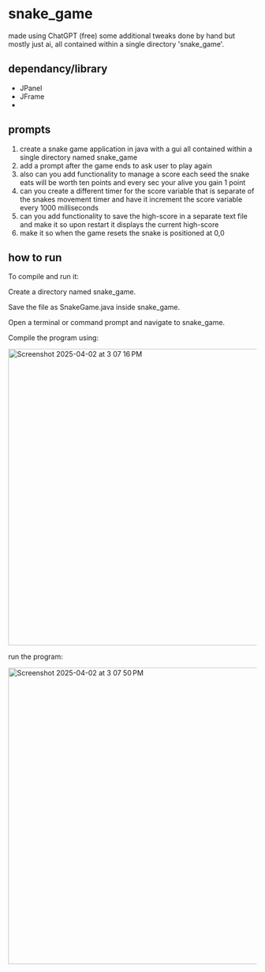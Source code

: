 # snake_game
 made using ChatGPT (free) some additional tweaks done by hand but mostly just ai, all contained within a single directory 'snake_game'.

## dependancy/library
 - JPanel
 - JFrame
 -  

## prompts
 
 1. create a snake game application in java with a gui all contained within a single directory named snake_game
 3. add a prompt after the game ends to ask user to play again
 5. also can you add functionality to manage a score each seed the snake eats will be worth ten points and every sec your alive you gain 1 point
 6. can you create a different timer for the score variable that is separate of the snakes movement timer and have it increment the score variable every 1000 milliseconds
 7. can you add functionality to save the high-score in a separate text file and make it so upon restart it displays the current high-score
 8. make it so when the game resets the snake is positioned at 0,0

## how to run

To compile and run it:

Create a directory named snake_game.

Save the file as SnakeGame.java inside snake_game.

Open a terminal or command prompt and navigate to snake_game.

Compile the program using:

<img width="600" alt="Screenshot 2025-04-02 at 3 07 16 PM" src="https://github.com/user-attachments/assets/154ea3cf-ddc5-48fc-8939-43affb97ef6f" />

run the program:

<img width="600" alt="Screenshot 2025-04-02 at 3 07 50 PM" src="https://github.com/user-attachments/assets/91c1709b-34ac-4316-b8a0-69168a646fc8" />
